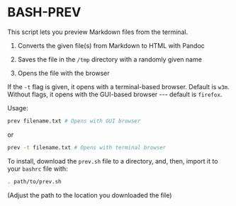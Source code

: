 # BASH-PREV

This script lets you preview Markdown files from the terminal.

1. Converts the given file(s) from Markdown to HTML with Pandoc

2. Saves the file in the `/tmp` directory with a randomly given
   name

3. Opens the file with the browser

If the `-t` flag is given, it opens with a terminal-based
browser. Default is `w3m`. Without flags, it opens with the
GUI-based browser --- default is `firefox`.

Usage:

```bash
prev filename.txt # Opens with GUI browser
```

or

```bash
prev -t filename.txt # Opens with terminal browser
```

To install, download the `prev.sh` file to a directory, and,
then, import it to your `bashrc` file with:

```bash
. path/to/prev.sh
```

(Adjust the path to the location you downloaded the file)
